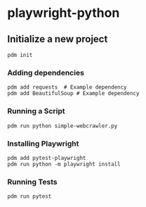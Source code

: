 # playwright-python

## Initialize a new project
```shell
pdm init
```
### Adding dependencies
```shell
pdm add requests  # Example dependency
pdm add BeautifulSoup # Example dependency
```

### Running a Script
```shell
pdm run python simple-webcrawler.py
```

### Installing Playwright
```shell
pdm add pytest-playwright
pdm run python -m playwright install
```

### Running Tests
```shell
pdm run pytest
```


